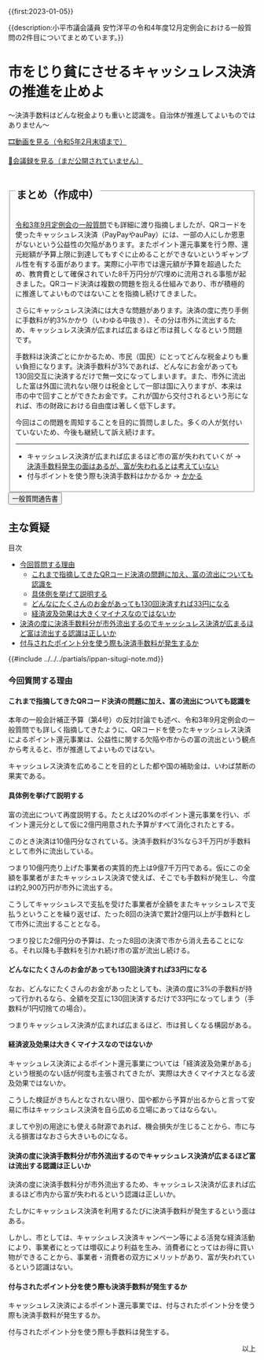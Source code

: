 {{first:2023-01-05}}

{{description:小平市議会議員 安竹洋平の令和4年度12月定例会における一般質問の2件目についてまとめています。}}

# 市をじり貧にさせるキャッシュレス決済の推進を止めよ

～決済手数料はどんな税金よりも重いと認識を。自治体が推進してよいものではありません～

<p id="play-chukei"><a href="https://smart.discussvision.net/smart/tenant/kodaira/WebView/rd/speech.html?council_id=30&schedule_id=4&playlist_id=6&speaker_id=37&target_year=2022">🎞️動画を見る（令和5年2月末頃まで）</a></p>
<p id="read-kaigiroku"><a href="">📄会議録を見る（まだ公開されていません）</a></p>

<fieldset class="pnt">
<legend><h2> まとめ（作成中） </h2></legend>

[令和3年9月定例会の一般質問](../../r3/9-gatu/1-cashless-point-gamble.html)でも詳細に渡り指摘しましたが、QRコードを使ったキャッシュレス決済（PayPayやauPay）には、一部の人にしか恩恵がないという公益性の欠陥があります。またポイント還元事業を行う際、還元総額が予算上限に到達してもすぐに止めることができないというギャンブル性を有する面があります。実際に小平市では還元額が予算を超過したため、教育費として確保されていた8千万円分が穴埋めに流用される事態が起きました。QRコード決済は複数の問題を抱える仕組みであり、市が積極的に推進してよいものではないことを指摘し続けてきました。

さらにキャッシュレス決済には大きな問題があります。決済の度に売り手側に手数料が約3%かかり（いわゆる中抜き）、その分は市外に流出するため、キャッシュレス決済が広まれば広まるほど市は貧しくなるという問題です。

手数料は決済ごとにかかるため、市民（国民）にとってどんな税金よりも重い負担になります。決済手数料が3%であれば、どんなにお金があっても130回交互に決済するだけで無一文になってしまいます。また、市外に流出した富は外国に流れない限りは税金として一部は国に入りますが、本来は市の中で回すことができたお金です。これが国から交付されるという形になれば、市の財政における自由度は著しく低下します。

今回はこの問題を周知することを目的に質問しました。多くの人が気付いていないため、今後も継続して訴え続けます。

---

- キャッシュレス決済が広まれば広まるほど市の富が失われていくが → [決済手数料発生の面はあるが、富が失われるとは考えていない](#決済の度に決済手数料分が市外流出するのでキャッシュレス決済が広まるほど富は流出する認識は正しいか)
- 付与ポイントを使う際も決済手数料はかかるか → [かかる](#付与されたポイント分を使う際も決済手数料が発生するか)

</fieldset>


<script src="https://documentcloud.adobe.com/view-sdk/main.js" defer></script>
<script type="text/javascript">
const showPDF = (url) => {
    const adobeDCView = new AdobeDC.View({clientId: "897dee58a3dd4a01b1de491cc8e563c3", locale: "ja-JP"});
    const fileName = (url.match(/^(?:[^:\/?#]+:)?(?:\/\/[^\/?#]*)?(?:([^?#]*\/)([^\/?#]*))?(\?[^#]*)?(?:#.*)?$/) ?? [])[2];
    adobeDCView.previewFile({
        content:   {location: {url: url}},
        metaData: {fileName: fileName}
    }, {embedMode: "LIGHT_BOX"});
}
</script>

<button onclick='showPDF("./20221202-ippan-situmon-yasutake-2.pdf")' class="pdf-view-button">
<i class="fa fa-file-pdf-o" aria-hidden="true"></i> 一般質問通告書
</button>


## 主な質疑

<div class="ippan-situgi">

<div class="toc">

目次

- [今回質問する理由](#今回質問する理由)
    - [これまで指摘してきたQRコード決済の問題に加え、富の流出についても認識を](#これまで指摘してきたQRコード決済の問題に加え、富の流出についても認識を)
    - [具体例を挙げて説明する](#具体例を挙げて説明する)
    - [どんなにたくさんのお金があっても130回決済すれば33円になる](#どんなにたくさんのお金があっても130回決済すれば33円になる)
    - [経済波及効果は大きくマイナスなのではないか](#経済波及効果は大きくマイナスなのではないか)
- [決済の度に決済手数料分が市外流出するのでキャッシュレス決済が広まるほど富は流出する認識は正しいか](#決済の度に決済手数料分が市外流出するのでキャッシュレス決済が広まるほど富は流出する認識は正しいか)
- [付与されたポイント分を使う際も決済手数料が発生するか](#付与されたポイント分を使う際も決済手数料が発生するか)

</div>

{{#include ../../../partials/ippan-situgi-note.md}}

### 今回質問する理由

<div class="group no-q-mark" style="--group-title:'今回質問する理由';">

#### これまで指摘してきたQRコード決済の問題に加え、富の流出についても認識を

<div class="bln bleft" data-speaker="安竹（初）">

本年の一般会計補正予算（第4号）の反対討論でも述べ、令和3年9月定例会の一般質問でも詳しく指摘してきたように、QRコードを使ったキャッシュレス決済によるポイント還元事業は、公益性に関する欠陥や市からの富の流出という観点から考えると、市が推進してよいものではない。

</div>

<div class="bln bleft" data-speaker="安竹（初）">

キャッシュレス決済を広めることを目的とした都や国の補助金は、いわば禁断の果実である。

</div>

#### 具体例を挙げて説明する

<div class="bln bleft" data-speaker="安竹（初）">

富の流出について再度説明する。たとえば20%のポイント還元事業を行い、ポイント還元分として仮に2億円用意された予算がすべて消化されたとする。

</div>

<div class="bln bleft" data-speaker="安竹（初）">

このとき決済は10億円分なされている。決済手数料が3%なら3千万円が手数料として市外に流出している。

</div>

<div class="bln bleft" data-speaker="安竹（初）">

つまり10億円売り上げた事業者の実質的売上は9億7千万円である。仮にこの全額を事業者がまたキャッシュレス決済で使えば、そこでも手数料が発生し、今度は約2,900万円が市外に流出する。

</div>

<div class="bln bleft" data-speaker="安竹（初）">

こうしてキャッシュレスで支払を受けた事業者が全額をまたキャッシュレスで支払うということを繰り返せば、たった8回の決済で累計2億円以上が手数料として市外に流出することとなる。

</div>

<div class="bln bleft" data-speaker="安竹（初）">

つまり投じた2億円分の予算は、たった8回の決済で市から消え去ることになる。それ以降も手数料を引かれ続け市の富が流出し続ける。

</div>

#### どんなにたくさんのお金があっても130回決済すれば33円になる

<div class="bln bleft" data-speaker="安竹（初）">

なお、どんなにたくさんのお金があったとしても、決済の度に3%の手数料が持って行かれるなら、全額を交互に130回決済するだけで33円になってしまう（手数料が1円切捨ての場合）。

</div>

<div class="bln bleft" data-speaker="安竹（初）">

つまりキャッシュレス決済が広まれば広まるほど、市は貧しくなる構図がある。

</div>

#### 経済波及効果は大きくマイナスなのではないか

<div class="bln bleft" data-speaker="安竹（初）">

キャッシュレス決済によるポイント還元事業については「経済波及効果がある」という根拠のない話が何度も主張されてきたが、実際は大きくマイナスとなる波及効果ではないか。

</div>

<div class="bln bleft" data-speaker="安竹（初）">

こうした検証がきちんとなされない限り、国や都から予算が出るからと言って安易に市はキャッシュレス決済を自ら広める立場にあってはならない。

</div>

<div class="bln bleft" data-speaker="安竹（初）">

ましてや別の用途にも使える財源であれば、機会損失が生じることから、市に与える損害はなおさら大きいものになる。

</div>

</div>

#### 決済の度に決済手数料分が市外流出するのでキャッシュレス決済が広まるほど富は流出する認識は正しいか

<div class="bln bleft" data-speaker="安竹（初）">

決済の度に決済手数料分が市外流出するため、キャッシュレス決済が広まれば広まるほど市内から富が失われるという認識は正しいか。

</div>

<div class="bln bright" data-speaker="市長（小林洋子）（初）">

たしかにキャッシュレス決済を利用するたびに決済手数料が発生するという面はある。

</div>

<div class="bln bright" data-speaker="市長（小林洋子）（初）">

しかし、市としては、キャッシュレス決済キャンペーン等による活発な経済活動により、事業者にとっては増収により利益を生み、消費者にとってはお得に買い物ができることから、事業者・消費者の双方にメリットがあり、富が失われているという認識はない。

</div>

#### 付与されたポイント分を使う際も決済手数料が発生するか

<div class="bln bleft" data-speaker="安竹（初）">

キャッシュレス決済によるポイント還元事業では、付与されたポイント分を使う際も決済手数料が発生するか。

</div>

<div class="bln bright" data-speaker="市長（小林洋子）（初）">

付与されたポイント分を使う際も手数料は発生する。

</div>

</div>

<p style="text-align:right">以上</p>
